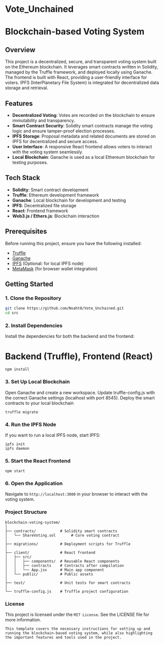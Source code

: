 # Vote_Unchained

# Blockchain-based Voting System

## Overview
This project is a decentralized, secure, and transparent voting system built on the Ethereum blockchain. It leverages smart contracts written in Solidity, managed by the Truffle framework, and deployed locally using Ganache. The frontend is built with React, providing a user-friendly interface for voters. IPFS (InterPlanetary File System) is integrated for decentralized data storage and retrieval.

## Features
- **Decentralized Voting**: Votes are recorded on the blockchain to ensure immutability and transparency.
- **Smart Contract Security**: Solidity smart contracts manage the voting logic and ensure tamper-proof election processes.
- **IPFS Storage**: Proposal metadata and related documents are stored on IPFS for decentralized and secure access.
- **User Interface**: A responsive React frontend allows voters to interact with the voting system seamlessly.
- **Local Blockchain**: Ganache is used as a local Ethereum blockchain for testing purposes.

## Tech Stack
- **Solidity**: Smart contract development
- **Truffle**: Ethereum development framework
- **Ganache**: Local blockchain for development and testing
- **IPFS**: Decentralized file storage
- **React**: Frontend framework
- **Web3.js / Ethers.js**: Blockchain interaction

## Prerequisites
Before running this project, ensure you have the following installed:
- [Truffle](https://trufflesuite.com/truffle)
- [Ganache](https://trufflesuite.com/ganache)
- [IPFS](https://ipfs.io/) (Optional: for local IPFS node)
- [MetaMask](https://metamask.io/) (for browser wallet integration)

## Getting Started

### 1. Clone the Repository
```bash
git clone https://github.com/Noaht8/Vote_Unchained.git
cd src
```

### 2. Install Dependencies
Install the dependencies for both the backend and the frontend:
# Backend (Truffle), Frontend (React)
```
npm install
```

### 3. Set Up Local Blockchain
Open Ganache and create a new workspace.
Update truffle-config.js with the correct Ganache settings (localhost with port 8545).
Deploy the smart contracts to your local blockchain
```
truffle migrate
```

### 4. Run the IPFS Node
If you want to run a local IPFS node, start IPFS:
```
ipfs init
ipfs daemon
```

### 5. Start the React Frontend
```
npm start
```

### 6. Open the Application
Navigate to `http://localhost:3000` in your browser to interact with the voting system.

### Project Structure
```
blockchain-voting-system/
│
├── contracts/           # Solidity smart contracts
│   └── ShareVoting.sol       # Core voting contract
│
├── migrations/          # Deployment scripts for Truffle
│
├── client/              # React frontend
│   ├── src/
│   │   ├── components/  # Reusable React components
│   │   ├── contracts    # Contracts after compilation
│   │   └── App.jsx      # Main app component
│   └── public/          # Public assets
│
├── test/                # Unit tests for smart contracts
│
└── truffle-config.js    # Truffle project configuration
```


### License
This project is licensed under the `MIT License`. See the LICENSE file for more information.
```
This template covers the necessary instructions for setting up and running the blockchain-based voting system, while also highlighting the important features and tools used in the project.
```
